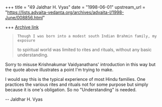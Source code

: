 +++
title = "49 Jaldhar H. Vyas"
date = "1998-06-01"
upstream_url = "https://lists.advaita-vedanta.org/archives/advaita-l/1998-June/008856.html"

+++
[Archive link](https://lists.advaita-vedanta.org/archives/advaita-l/1998-June/008856.html)

>     Though I was born into a modest south Indian Brahmin family, my exposure
> to spiritual world was limited to rites and rituals, without any basic
> understanding.

Sorry to misuse Krishnakumar Vaidyanathans' introduction in this way but
the quote above illustrates a point I'm trying to make.

I would say this is the typical experience of most Hindu families.  One
practices the various rites and rituals not for some purpose but simply
because it is one's obligation.  So no "Understanding" is needed.

--
Jaldhar H. Vyas <jaldhar at braincells.com>

